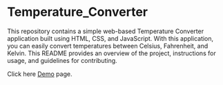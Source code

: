 # Temperature_Converter

This repository contains a simple web-based Temperature Converter application built using HTML, CSS, and JavaScript. With this application, you can easily convert temperatures between Celsius, Fahrenheit, and Kelvin. This README provides an overview of the project, instructions for usage, and guidelines for contributing.

Click here [Demo](https://temperature-converter-ashen.vercel.app/) page.
